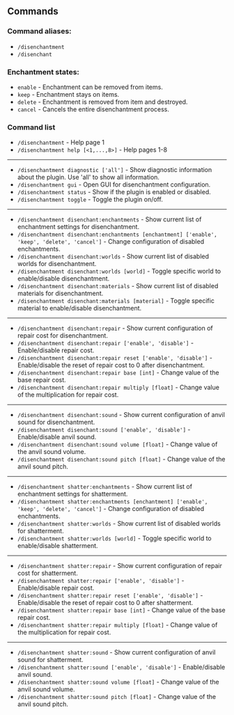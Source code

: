 ## Commands

### Command aliases:
- `/disenchantment`
- `/disenchant`

### Enchantment states:
- `enable` - Enchantment can be removed from items.
- `keep` - Enchantment stays on items.
- `delete` - Enchantment is removed from item and destroyed.
- `cancel` - Cancels the entire disenchantment process.

### Command list

- `/disenchantment` - Help page 1
- `/disenchantment help [<1,...,8>]` - Help pages 1-8
---
- `/disenchantment diagnostic ['all']` - Show diagnostic information about the plugin. Use 'all' to show all information.
- `/disenchantment gui` - Open GUI for disenchantment configuration.
- `/disenchantment status` - Show if the plugin is enabled or disabled.
- `/disenchantment toggle` - Toggle the plugin on/off.
---
- `/disenchantment disenchant:enchantments` - Show current list of enchantment settings for disenchantment.
- `/disenchantment disenchant:enchantments [enchantment] ['enable', 'keep', 'delete', 'cancel']` - Change configuration of disabled enchantments.
- `/disenchantment disenchant:worlds` - Show current list of disabled worlds for disenchantment.
- `/disenchantment disenchant:worlds [world]` - Toggle specific world to enable/disable disenchantment.
- `/disenchantment disenchant:materials` - Show current list of disabled materials for disenchantment.
- `/disenchantment disenchant:materials [material]` - Toggle specific material to enable/disable disenchantment.
---
- `/disenchantment disenchant:repair` - Show current configuration of repair cost for disenchantment.
- `/disenchantment disenchant:repair ['enable', 'disable']` - Enable/disable repair cost.
- `/disenchantment disenchant:repair reset ['enable', 'disable']` - Enable/disable the reset of repair cost to 0 after disenchantment.
- `/disenchantment disenchant:repair base [int]` - Change value of the base repair cost.
- `/disenchantment disenchant:repair multiply [float]` - Change value of the multiplication for repair cost.
---
- `/disenchantment disenchant:sound` - Show current configuration of anvil sound for disenchantment.
- `/disenchantment disenchant:sound ['enable', 'disable']` - Enable/disable anvil sound.
- `/disenchantment disenchant:sound volume [float]` - Change value of the anvil sound volume.
- `/disenchantment disenchant:sound pitch [float]` - Change value of the anvil sound pitch.
---
- `/disenchantment shatter:enchantments` - Show current list of enchantment settings for shatterment.
- `/disenchantment shatter:enchantments [enchantment] ['enable', 'keep', 'delete', 'cancel']` - Change configuration of disabled enchantments.
- `/disenchantment shatter:worlds` - Show current list of disabled worlds for shatterment.
- `/disenchantment shatter:worlds [world]` - Toggle specific world to enable/disable shatterment.
---
- `/disenchantment shatter:repair` - Show current configuration of repair cost for shatterment.
- `/disenchantment shatter:repair ['enable', 'disable']` - Enable/disable repair cost.
- `/disenchantment shatter:repair reset ['enable', 'disable']` - Enable/disable the reset of repair cost to 0 after shatterment.
- `/disenchantment shatter:repair base [int]` - Change value of the base repair cost.
- `/disenchantment shatter:repair multiply [float]` - Change value of the multiplication for repair cost.
---
- `/disenchantment shatter:sound` - Show current configuration of anvil sound for shatterment.
- `/disenchantment shatter:sound ['enable', 'disable']` - Enable/disable anvil sound.
- `/disenchantment shatter:sound volume [float]` - Change value of the anvil sound volume.
- `/disenchantment shatter:sound pitch [float]` - Change value of the anvil sound pitch.
